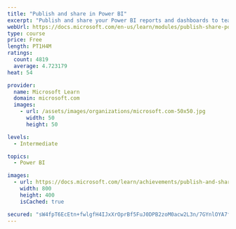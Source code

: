 ```yaml
---
title: "Publish and share in Power BI"
excerpt: "Publish and share your Power BI reports and dashboards to teammates in your organization or to everyone on the web."
webUrl: https://docs.microsoft.com/en-us/learn/modules/publish-share-power-bi/
type: course
price: Free
length: PT1H4M
ratings:
  count: 4819
  average: 4.723179
heat: 54

provider:
  name: Microsoft Learn
  domain: microsoft.com
  images:
    - url: /assets/images/organizations/microsoft.com-50x50.jpg
      width: 50
      height: 50

levels:
  - Intermediate

topics:
  - Power BI

images:
  - url: https://docs.microsoft.com/learn/achievements/publish-and-share-with-power-bi-desktop-social.png
    width: 800
    height: 400
    isCached: true

secured: "sW4fpT6EcEtn+fwlgfH4IJxXrOprBf5FuJ0DPB2zoM0acw2L3n/7GYnlOYA7fKI62ZSh5phXf1lL8UEAIMrlM1rVmxF1N0f9ICv8ETUA5bN8RkuCoCoowHI3c//OI6D//x0RZpK8iFNrNA5qU7cToii5isROfKNX6HfV03sc1hvrdYEnhxsRzqMxSipi2AB9j0NL3a9bynhr5zP7g7HGxD80Hqp7bziF4rJAuGGMkKgKO3Z0p157v8cdWwjcDRGy3esabgZfDaWw5pZhfdb5jJmY8EoNslswbQ597AzIvAlF5WGw71LMMRtEkxQUTMdmH4LEkgMNAkry9yugl5acTe838mQAR1HA3BbNyn3gyzE1piT8NIVECg5QYX5dN/Gv+aTnxc70MrNmDpD+ZVufSt1rzgXPww5GrbHGhnaB+B8=;2Aua4yuZDhPXp9nfwP77/Q=="
---
```


